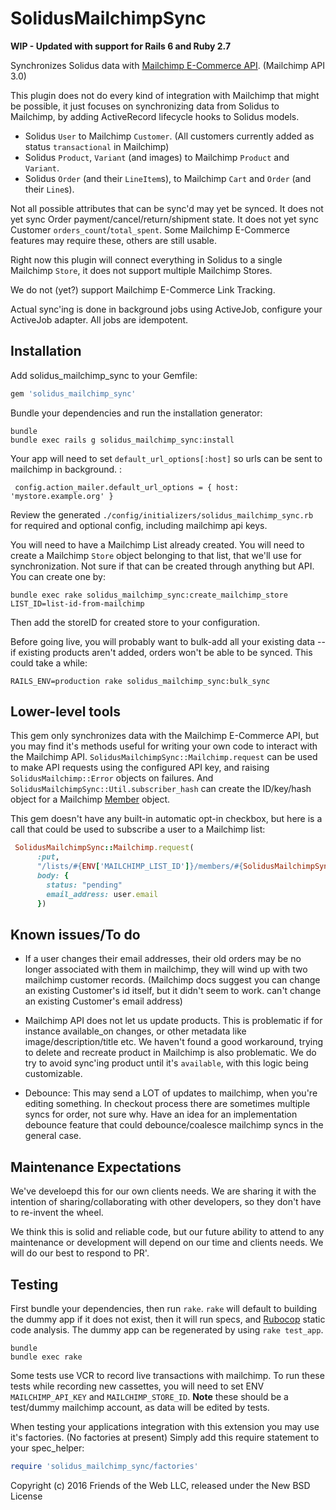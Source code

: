 SolidusMailchimpSync
====================

**WIP - Updated with support for Rails 6 and Ruby 2.7**

Synchronizes Solidus data with [Mailchimp E-Commerce API](http://developer.mailchimp.com/documentation/mailchimp/guides/getting-started-with-ecommerce/). (Mailchimp API 3.0)

This plugin does not do every kind of integration with Mailchimp that might be possible, it just focuses
on synchronizing data from Solidus to Mailchimp, by adding ActiveRecord lifecycle
hooks to Solidus models.

* Solidus `User` to Mailchimp `Customer`. (All customers currently added as status `transactional` in Mailchimp)
* Solidus `Product`, `Variant` (and images) to Mailchimp `Product` and `Variant`.
* Solidus `Order` (and their `LineItem`s), to Mailchimp `Cart` and `Order` (and their `Line`s).

Not all possible attributes that can be sync'd may yet be synced. It does
not yet sync Order payment/cancel/return/shipment state. It does not yet sync Customer
`orders_count`/`total_spent`. Some Mailchimp E-Commerce features may require these, others
are still usable.

Right now this plugin will connect everything in Solidus to a single Mailchimp `Store`, it does
not support multiple Mailchimp Stores.

We do not (yet?) support Mailchimp E-Commerce Link Tracking.

Actual sync'ing is done in background jobs using ActiveJob, configure your
ActiveJob adapter. All jobs are idempotent.

Installation
------------

Add solidus_mailchimp_sync to your Gemfile:

```ruby
gem 'solidus_mailchimp_sync'
```

Bundle your dependencies and run the installation generator:

```shell
bundle
bundle exec rails g solidus_mailchimp_sync:install
```

Your app will need to set `default_url_options[:host]` so urls can be
sent to mailchimp in background. :

     config.action_mailer.default_url_options = { host: 'mystore.example.org' }

Review the generated `./config/initializers/solidus_mailchimp_sync.rb` for required
and optional config, including mailchimp api keys.

You will need to have a Mailchimp List already created. You will need to create
a Mailchimp `Store` object belonging to that list, that we'll use for synchronization.
Not sure if that can be created through anything but API. You can create one by:

    bundle exec rake solidus_mailchimp_sync:create_mailchimp_store LIST_ID=list-id-from-mailchimp

Then add the storeID for created store to your configuration.

Before going live, you will probably want to bulk-add all your existing data --
if existing products aren't added, orders won't be able to be synced. This
could take a while:

    RAILS_ENV=production rake solidus_mailchimp_sync:bulk_sync

Lower-level tools
------------------

This gem only synchronizes data with the Mailchimp E-Commerce API, but you
may find it's methods useful for writing your own code to interact with
the Mailchimp API.  `SolidusMailchimpSync::Mailchimp.request` can be
used to make API requests using the configured API key, and raising
`SolidusMailchimp::Error` objects on failures. And `SolidusMailchimpSync::Util.subscriber_hash`
can create the ID/key/hash object for a Mailchimp [Member](http://developer.mailchimp.com/documentation/mailchimp/reference/lists/members/) object.

This gem doesn't have any built-in automatic opt-in checkbox, but here is a call
that could be used to subscribe a user to a Mailchimp list:

~~~ruby
 SolidusMailchimpSync::Mailchimp.request(
      :put,
      "/lists/#{ENV['MAILCHIMP_LIST_ID']}/members/#{SolidusMailchimpSync::Util.subscriber_hash(user.email)}",
      body: {
        status: "pending"
        email_address: user.email
      })
~~~

Known issues/To do
------------------

* If a user changes their email addresses, their old orders may be no longer associated with
  them in mailchimp, they will wind up with two mailchimp customer records. (Mailchimp
  docs suggest you can change an existing Customer's id itself, but it didn't seem to work.
  can't change an existing Customer's email address)

* Mailchimp API does not let us update products. This is problematic if for instance
  available_on changes, or other metadata like image/description/title etc. We
  haven't found a good workaround, trying to delete and recreate product in
  Mailchimp is also problematic. We do try to avoid sync'ing product until
  it's `available`, with this logic being customizable.

* Debounce: This may send a LOT of updates to mailchimp, when you're editing something.
  In checkout process there are sometimes multiple syncs for order, not sure why.
  Have an idea for an implementation debounce feature that could debounce/coalesce mailchimp
  syncs in the general case.

Maintenance Expectations
------------------------

We've develoepd this for our own clients needs. We are sharing it with the intention
of sharing/collaborating with other developers, so they don't have to re-invent
the wheel.

We think this is solid and reliable code, but our future ability to attend to
any maintenance or development will depend on our time and clients needs. We
will do our best to respond to PR'.

Testing
-------

First bundle your dependencies, then run `rake`. `rake` will default to building the dummy app if it does not exist, then it will run specs, and [Rubocop](https://github.com/bbatsov/rubocop) static code analysis. The dummy app can be regenerated by using `rake test_app`.

```shell
bundle
bundle exec rake
```

Some tests use VCR to record live transactions with mailchimp. To run these tests while
recording new cassettes, you will need to set ENV `MAILCHIMP_API_KEY` and `MAILCHIMP_STORE_ID`.
**Note** these should be a test/dummy mailchimp account, as data will be edited by tests.

When testing your applications integration with this extension you may use it's factories.
(No factories at present)
Simply add this require statement to your spec_helper:

```ruby
require 'solidus_mailchimp_sync/factories'
```

Copyright (c) 2016 Friends of the Web LLC, released under the New BSD License
